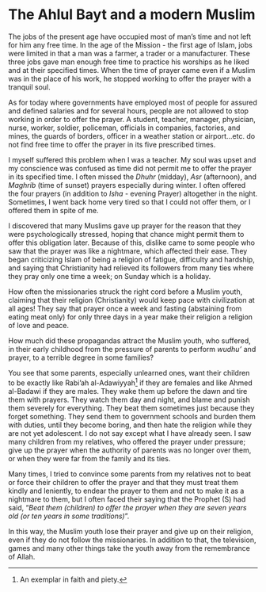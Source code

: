The Ahlul Bayt and a modern Muslim
==================================

The jobs of the present age have occupied most of man’s time and not
left for him any free time. In the age of the Mission - the first age of
Islam, jobs were limited in that a man was a farmer, a trader or a
manufacturer. These three jobs gave man enough free time to practice his
worships as he liked and at their specified times. When the time of
prayer came even if a Muslim was in the place of his work, he stopped
working to offer the prayer with a tranquil soul.

As for today where governments have employed most of people for assured
and defined salaries and for several hours, people are not allowed to
stop working in order to offer the prayer. A student, teacher, manager,
physician, nurse, worker, soldier, policeman, officials in companies,
factories, and mines, the guards of borders, officer in a weather
station or airport…etc. do not find free time to offer the prayer in its
five prescribed times.

I myself suffered this problem when I was a teacher. My soul was upset
and my conscience was confused as time did not permit me to offer the
prayer in its specified time. I often missed the *Dhuhr* (midday), *Asr*
(afternoon), and *Maghrib* (time of sunset) prayers especially during
winter. I often offered the four prayers (in addition to *Isha* -
evening Prayer) altogether in the night. Sometimes, I went back home
very tired so that I could not offer them, or I offered them in spite of
me.

I discovered that many Muslims gave up prayer for the reason that they
were psychologically stressed, hoping that chance might permit them to
offer this obligation later. Because of this, dislike came to some
people who saw that the prayer was like a nightmare, which affected
their ease. They began criticizing Islam of being a religion of fatigue,
difficulty and hardship, and saying that Christianity had relieved its
followers from many ties where they pray only one time a week; on Sunday
which is a holiday.

How often the missionaries struck the right cord before a Muslim youth,
claiming that their religion (Christianity) would keep pace with
civilization at all ages! They say that prayer once a week and fasting
(abstaining from eating meat only) for only three days in a year make
their religion a religion of love and peace.

How much did these propagandas attract the Muslim youth, who suffered,
in their early childhood from the pressure of parents to perform
*wudhu’* and prayer, to a terrible degree in some families?

You see that some parents, especially unlearned ones, want their
children to be exactly like Rabi’ah al-Adawiyyah[^1] if they are females
and like Ahmed al-Badawi if they are males. They wake them up before the
dawn and tire them with prayers. They watch them day and night, and
blame and punish them severely for everything. They beat them sometimes
just because they forget something. They send them to government schools
and burden them with duties, until they become boring, and then hate the
religion while they are not yet adolescent. I do not say except what I
have already seen. I saw many children from my relatives, who offered
the prayer under pressure; give up the prayer when the authority of
parents was no longer over them, or when they were far from the family
and its ties.

Many times, I tried to convince some parents from my relatives not to
beat or force their children to offer the prayer and that they must
treat them kindly and leniently, to endear the prayer to them and not to
make it as a nightmare to them, but I often faced their saying that the
Prophet (S) had said, “*Beat them (children) to offer the prayer when
they are seven years old (or ten years in some traditions)*”.

In this way, the Muslim youth lose their prayer and give up on their
religion, even if they do not follow the missionaries. In addition to
that, the television, games and many other things take the youth away
from the remembrance of Allah.

[^1]: An exemplar in faith and piety.


